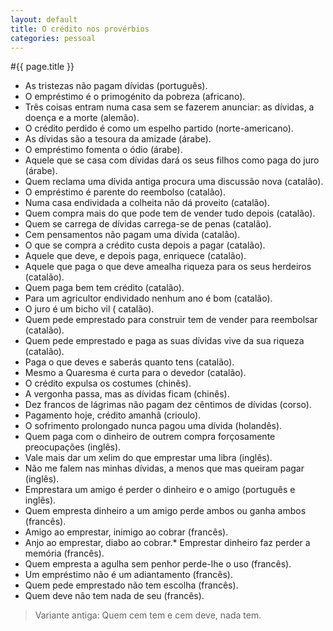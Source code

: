 ```yaml
---
layout: default
title: O crédito nos provérbios
categories: pessoal
---
```


#{{ page.title }}

* As tristezas não pagam dívidas (português).
* O empréstimo é o primogénito da pobreza (africano).
* Três coisas entram numa casa sem se fazerem anunciar: as dívidas, a doença e a morte (alemão).
* O crédito perdido é como um espelho partido (norte-americano).
* As dívidas são a tesoura da amizade (árabe).
* O empréstimo fomenta o ódio (árabe).
* Aquele que se casa com dívidas dará os seus filhos como paga do juro (árabe).
* Quem reclama uma dívida antiga procura uma discussão nova (catalão).
* O empréstimo é parente do reembolso (catalão).
* Numa casa endividada a colheita não dá proveito (catalão).
* Quem compra mais do que pode tem de vender tudo depois (catalão).
* Quem se carrega de dívidas carrega-se de penas (catalão).
* Cem pensamentos não pagam uma dívida (catalão).
* O que se compra a crédito custa depois a pagar (catalão).
* Aquele que deve, e depois paga, enriquece (catalão).
* Aquele que paga o que deve amealha riqueza para os seus herdeiros (catalão).
* Quem paga bem tem crédito (catalão).
* Para um agricultor endividado nenhum ano é bom (catalão).
* O juro é um bicho vil ( catalão).
* Quem pede emprestado para construir tem de vender para reembolsar (catalão).
* Quem pede emprestado e paga as suas dívidas vive da sua riqueza (catalão).
* Paga o que deves e saberás quanto tens (catalão).
* Mesmo a Quaresma é curta para o devedor (catalão).
* O crédito expulsa os costumes (chinês).
* A vergonha passa, mas as dívidas ficam (chinês).
* Dez francos de lágrimas não pagam dez cêntimos de dívidas (corso).
* Pagamento hoje, crédito amanhã (crioulo).
* O sofrimento prolongado nunca pagou uma dívida (holandês).
* Quem paga com o dinheiro de outrem compra forçosamente preocupações (inglês).
* Vale mais dar um xelim do que emprestar uma libra (inglês).
* Não me falem nas minhas dívidas, a menos que mas queiram pagar (inglês).
* Emprestara um amigo é perder o dinheiro e o amigo (português e inglês).
* Quem empresta dinheiro a um amigo perde ambos ou ganha ambos (francês).
* Amigo ao emprestar, inimigo ao cobrar (francês).
* Anjo ao emprestar, diabo ao cobrar.* Emprestar dinheiro faz perder a memória (francês).
* Quem empresta a agulha sem penhor perde-lhe o uso (francês).
* Um empréstimo não é um adiantamento (francês).
* Quem pede emprestado não tem escolha (francês).
* Quem deve não tem nada de seu (francês).

> Variante antiga: Quem cem tem e cem deve, nada tem.